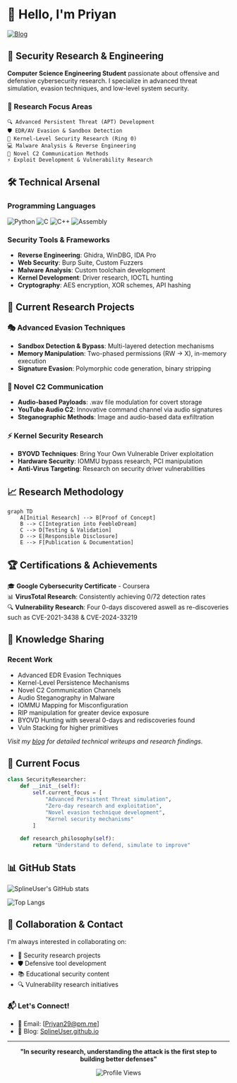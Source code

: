 # 👋 Hello, I'm Priyan

[![Blog](https://img.shields.io/badge/Blog-SplineUser.github.io-blue?style=for-the-badge&logo=github)](https://SplineUser.github.io)

## 🔐 Security Research & Engineering

**Computer Science Engineering Student** passionate about offensive and defensive cybersecurity research. I specialize in advanced threat simulation, evasion techniques, and low-level system security.

### 🎯 Research Focus Areas

```
🔍 Advanced Persistent Threat (APT) Development
🛡️ EDR/AV Evasion & Sandbox Detection
🔧 Kernel-Level Security Research (Ring 0)
💻 Malware Analysis & Reverse Engineering
🎵 Novel C2 Communication Methods
⚡ Exploit Development & Vulnerability Research
```

## 🛠️ Technical Arsenal

### Programming Languages
![Python](https://img.shields.io/badge/Python-3776AB?style=for-the-badge&logo=python&logoColor=white)
![C](https://img.shields.io/badge/C-A8B9CC?style=for-the-badge&logo=c&logoColor=black)
![C++](https://img.shields.io/badge/C++-00599C?style=for-the-badge&logo=cplusplus&logoColor=white)
![Assembly](https://img.shields.io/badge/Assembly-654FF0?style=for-the-badge&logo=assemblyscript&logoColor=white)

### Security Tools & Frameworks
- **Reverse Engineering**: Ghidra, WinDBG, IDA Pro
- **Web Security**: Burp Suite, Custom Fuzzers
- **Malware Analysis**: Custom toolchain development
- **Kernel Development**: Driver research, IOCTL hunting
- **Cryptography**: AES encryption, XOR schemes, API hashing

## 🔬 Current Research Projects

### 🎭 Advanced Evasion Techniques
- **Sandbox Detection & Bypass**: Multi-layered detection mechanisms
- **Memory Manipulation**: Two-phased permissions (RW → X), in-memory execution
- **Signature Evasion**: Polymorphic code generation, binary stripping

### 🎵 Novel C2 Communication
- **Audio-based Payloads**: .wav file modulation for covert storage
- **YouTube Audio C2**: Innovative command channel via audio signatures
- **Steganographic Methods**: Image and audio-based data exfiltration

### ⚡ Kernel Security Research
- **BYOVD Techniques**: Bring Your Own Vulnerable Driver exploitation
- **Hardware Security**: IOMMU bypass research, PCI manipulation
- **Anti-Virus Targeting**: Research on security driver vulnerabilities

## 📈 Research Methodology

```mermaid
graph TD
    A[Initial Research] --> B[Proof of Concept]
    B --> C[Integration into FeebleDream]
    C --> D[Testing & Validation]
    D --> E[Responsible Disclosure]
    E --> F[Publication & Documentation]
```

## 🏆 Certifications & Achievements

🎓 **Google Cybersecurity Certificate** - Coursera  
📊 **VirusTotal Research**: Consistently achieving 0/72 detection rates  
🔍 **Vulnerability Research**: Four 0-days discovered aswell as re-discoveries such as CVE-2021-3438 & CVE-2024-33219

## 📝 Knowledge Sharing

### Recent Work
- Advanced EDR Evasion Techniques
- Kernel-Level Persistence Mechanisms  
- Novel C2 Communication Channels
- Audio Steganography in Malware
- IOMMU Mapping for Misconfiguration
- RIP manipulation for greater device exposure
- BYOVD Hunting with several 0-days and rediscoveries found
- Vuln Stacking for higher primitives

*Visit my [blog](https://SplineUser.github.io) for detailed technical writeups and research findings.*

## 🔄 Current Focus

```python
class SecurityResearcher:
    def __init__(self):
        self.current_focus = [
            "Advanced Persistent Threat simulation",
            "Zero-day research and exploitation",
            "Novel evasion technique development",
            "Kernel security mechanisms"
        ]
    
    def research_philosophy(self):
        return "Understand to defend, simulate to improve"
```

## 📊 GitHub Stats

![SplineUser's GitHub stats](https://github-readme-stats.vercel.app/api?username=SplineUser&show_icons=true&theme=dark&hide_border=true)

![Top Langs](https://github-readme-stats.vercel.app/api/top-langs/?username=SplineUser&layout=compact&theme=dark&hide_border=true)

## 🤝 Collaboration & Contact

I'm always interested in collaborating on:
- 🔐 Security research projects
- 🛡️ Defensive tool development  
- 📚 Educational security content
- 🔍 Vulnerability research initiatives

### 📬 Let's Connect!
- 📧 Email: [Priyan29@pm.me]
- 📝 Blog: [SplineUser.github.io](https://SplineUser.github.io)

---

<div align="center">

**"In security research, understanding the attack is the first step to building better defenses"**

![Profile Views](https://komarev.com/ghpvc/?username=SplineUser&color=blueviolet&style=for-the-badge)

</div>
